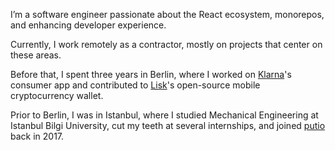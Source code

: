 I’m a software engineer passionate about the React ecosystem, monorepos, and enhancing developer experience.

Currently, I work remotely as a contractor, mostly on projects that center on these areas.

Before that, I spent three years in Berlin, where I worked on [Klarna](https://klarna.com)'s consumer app and contributed to [Lisk](https://lisk.io)'s open-source mobile cryptocurrency wallet.

Prior to Berlin, I was in Istanbul, where I studied Mechanical Engineering at Istanbul Bilgi University, cut my teeth at several internships, and joined [putio](https://put.io) back in 2017.
